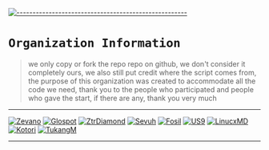 [![-----------------------------------------------------](https://raw.githubusercontent.com/andreasbm/readme/master/assets/lines/colored.png)](#table-of-contents)

# `Organization Information`
> we only copy or fork the repo repo on github, we don't consider it completely ours, we also still put credit where the script comes from, the purpose of this organization was created to accommodate all the code we need, thank you to the people who participated and people who gave the start, if there are any, thank you very much 

------

[![Zevano](https://github.com/zevanoo.png?size=100)](https://github.com/zevanoo)
[![Glospot](https://github.com/glospotnew.png?size=100)](https://github.com/glospotnew)
[![ZtrDiamond](https://github.com/ZTRdiamond.png?size=100)](https://github.com/ZTRdiamond)
[![Sevuh](https://github.com/NeastooID.png?size=100)](https://github.com/NeastooID)
[![Fosil](https://github.com/HindiaFtNpc.png?size=100)](https://github.com/HindiaFtNpc)
[![US9](https://github.com/NeeasTooID.png?size=100)](https://github.com/NeeasTooID)
[![LinucxMD](https://github.com/LinucxMD.png?size=100)](https://github.com/LinucxMD)
[![Kotori](https://github.com/yuuviekone.png?size=100)](https://github.com/yuuviekone)
[![TukangM](https://github.com/TukangM.png?size=100)](https://github.com/TukangM)

------
